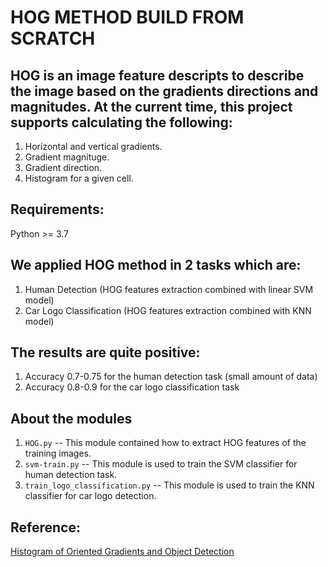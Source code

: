 # HOG METHOD BUILD FROM SCRATCH


## HOG is an image feature descripts to describe the image based on the gradients directions and magnitudes. At the current time, this project supports calculating the following:
1. Horizontal and vertical gradients.
2. Gradient magnituge.
3. Gradient direction.
4. Histogram for a given cell.

## Requirements:
Python >= 3.7

## We applied HOG method in 2 tasks which are:
1. Human Detection (HOG features extraction combined with linear SVM model)
2. Car Logo Classification (HOG features extraction combined with KNN model)

## The results are quite positive: 
1. Accuracy 0.7-0.75 for the human detection task (small amount of data)
2. Accuracy 0.8-0.9 for the car logo classification task

## About the modules

1. `HOG.py` -- This module contained how to extract HOG features of the training images.
2. `svm-train.py` -- This module is used to train the SVM classifier for human detection task.
3. `train_logo_classification.py` -- This module is used to train the KNN classifier for car logo detection.

## Reference:
[Histogram of Oriented Gradients and Object Detection](http://www.pyimagesearch.com/2014/11/10/histogram-oriented-gradients-object-detection/)



